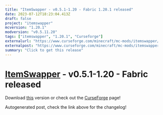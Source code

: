 ```yaml
---
title: "ItemSwapper - v0.5.1-1.20 - Fabric 1.20.1 released"
date: 2023-07-12T18:23:04.413Z
draft: false
project: "itemswapper"
mcversion: "1.20.1"
modversion: "v0.5.11.20"
tags: ["itemswapper", "1.20.1", "Curseforge"]
externalurl: "https://www.curseforge.com/minecraft/mc-mods/itemswapper/files/4640246"
externalpost: "https://www.curseforge.com/minecraft/mc-mods/itemswapper/files/4640246"
summary: "Click to get this release"
---
```

# [ItemSwapper](/project/itemswapper) - v0.5.1-1.20 - Fabric released
Download [this](https://www.curseforge.com/minecraft/mc-mods/itemswapper/files/4640246) version or check out the [CurseForge](https://www.curseforge.com/minecraft/mc-mods/itemswapper) page!

Autogenerated post, check the link above for the changelog!
